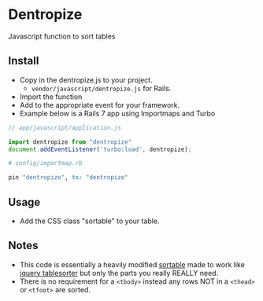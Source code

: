 # Dentropize
Javascript function to sort tables

## Install

* Copy in the dentropize.js to your project. 
  * `vendor/javascript/dentropize.js` for Rails.
* Import the function
* Add to the appropriate event for your framework.
* Example below is a Rails 7 app using Importmaps and Turbo

```javascript
// app/javascript/application.js

import dentropize from "dentropize"
document.addEventListener('turbo:load', dentropize);
```

```ruby
# config/importmap.rb

pin "dentropize", to: "dentropize"
```


## Usage

* Add the CSS class "sortable" to your table.


## Notes

* This code is essentially a heavily modified [sortable](https://github.com/tofsjonas/sortable) made to work like [jquery tablesorter](https://mottie.github.io/tablesorter/docs/) but only the parts you really REALLY need.
* There is no requirement for a `<tbody>` instead any rows NOT in a `<thead>` or `<tfoot>` are sorted. 
  
